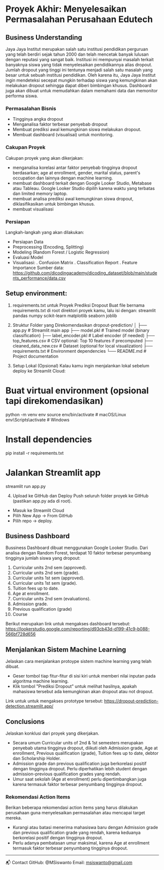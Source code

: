 # Proyek Akhir: Menyelesaikan Permasalahan Perusahaan Edutech

## Business Understanding
Jaya Jaya Institut merupakan salah satu institusi pendidikan perguruan yang telah berdiri sejak tahun 2000 dan telah mencetak banyak lulusan dengan reputasi yang sangat baik. 
Institusi ini mempunyai masalah terkait banyaknya siswa yang tidak menyelesaikan pendidikannya alias dropout.
Jumlah dropout yang tinggi ini tentunya menjadi salah satu masalah yang besar untuk sebuah institusi pendidikan. 
Oleh karena itu, Jaya Jaya Institut ingin mendeteksi secepat mungkin terhadap siswa yang kemungkinan akan melakukan dropout sehingga dapat diberi bimbingan khusus. 
Dashboard juga akan dibuat untuk memudahkan dalam memahami data dan memonitor performa siswa.

### Permasalahan Bisnis
- Tingginya angka dropout
- Menganalisa faktor terbesar penyebab dropout
- Membuat prediksi awal kemungkinan siswa melakukan dropout.
- Membuat dashboard (visualisai) untuk monitoring.

### Cakupan Proyek
Cakupan proyek yang akan dikerjakan:
- menganalisa korelasi antar faktor penyebab tingginya dropout berdasarkan; age at enrollment, gender, marital status, parent's occupation dan lainnya dengan machine learning.
- membuat dashboard terkait dengan Google Looker Studio, Metabase atau Tableau. Google Looker Studio dipilih karena waktu yang terbatas dan limited memory laptop.
- membuat analisa prediksi awal kemungkinan siswa dropout, diklasifikasikan untuk bimbingan khusus.
- membuat visualisasi 

### Persiapan
Langkah-langkah yang akan dilakukan:
- Persiapan Data
- Preprocessing (Encoding, Splitting)
- Modeling (Random Forest / Logistic Regression)
- Evaluasi Model
- Visualisasi: 
  . Confusion Matrix
  . Classification Report
  . Feature Importance
Sumber data: 
  https://github.com/dicodingacademy/dicoding_dataset/blob/main/students_performance/data.csv

## Setup environment:
 1. requirements.txt untuk Proyek Prediksi Dropout
Buat file bernama requirements.txt di root direktori proyek kamu, lalu isi dengan:
streamlit
pandas
numpy
scikit-learn
matplotlib
seaborn
joblib

2. Struktur Folder yang Direkomendasikan
dropout-prediction/
│
├── app.py                   # Streamlit main app
├── model.pkl                # Trained model (binary classification)
├── label_encoder.pkl        # Label encoder (if needed)
├── top_features.csv         # CSV optional: Top 10 features if precomputed
├── cleaned_data_new.csv     # Dataset (optional for local visualization)
├── requirements.txt         # Environment dependencies
└── README.md                # Project documentation

3. Setup Lokal (Opsional)
Kalau kamu ingin menjalankan lokal sebelum deploy ke Streamlit Cloud:
# Buat virtual environment (opsional tapi direkomendasikan)
  python -m venv env
  source env/bin/activate        # macOS/Linux
  env\Scripts\activate           # Windows

# Install dependencies
  pip install -r requirements.txt

# Jalankan Streamlit app
  streamlit run app.py

4. Upload ke GitHub dan Deploy
Push seluruh folder proyek ke GitHub (pastikan app.py ada di root).
- Masuk ke Streamlit Cloud
- Pilih New App → From GitHub
- Pilih repo → deploy.

## Business Dashboard
Bussiness Dashboard dibuat menggunakan Google Looker Studio. Dari analisa dengan Random Forest, terdapat 10 faktor terbesar penyumbang tingginya jumlah siswa yang dropout:
1.  Curricular units 2nd sem (approved).
2.  Curricular units 2nd sem (grade).
3.  Curricular units 1st sem (approved).
4.  Curricular units 1st sem (grade).
5.  Tuition fees up to date.
6.  Age at enrollment.
7.  Curricular units 2nd sem (evaluations).
8.  Admission grade.
9.  Previous qualification (grade)
10. Course

Berikut merupakan link untuk mengakses dashboard tersebut:
  https://lookerstudio.google.com/reporting/d93cb43d-d199-41c9-b088-566bf728d656

## Menjalankan Sistem Machine Learning
Jelaskan cara menjalankan protoype sistem machine learning yang telah dibuat. 
- Geser tombol tiap fitur-fitur di sisi kiri untuk memberi nilai inputan pada algoritma machine learning.
- Klik tombol "Prediksi Dropout" untuk melihat hasilnya, apakah mahasiswa tersebut ada kemungkinan akan dropout atau not dropout.

Link untuk untuk mengakses prototype tersebut:
https://dropout-prediction-detection.streamlit.app/

## Conclusions
Jelaskan konklusi dari proyek yang dikerjakan.
-  Secara umum Curricular units of 2nd & 1st semesters merupakan penyebab utama tingginya dropout, diikuti oleh Admission grade, Age at enrollment, Previous qualification (grade), Tuition fees up to date, debtor dan Scholarship Holder.
-  Admission grade dan previous qualification juga berkorelasi positif dengan tingginya dropout. Perlu diperhatikan lebih student dengan admission-previous qualification grades yang rendah.
- Umur saat sekolah (Age at enrollment) perlu dipertimbangkan juga karena termasuk faktor terbesar penyumbang tingginya dropout.


### Rekomendasi Action Items
Berikan beberapa rekomendasi action items yang harus dilakukan perusahaan guna menyelesaikan permasalahan atau mencapai target mereka.
-   Kurangi atau batasi menerima mahasiswa baru dengan Admission grade dan previous qualification grade yang rendah, karena keduanya berkorelasi positif dengan tingginya dropout. 
-   Perlu adanya pembatasan umur maksimal, karena Age at enrollment termasuk faktor terbesar penyumbang tingginya dropout.

______________________________________

📬 Contact
GitHub: @MSiswanto
Email: msiswanto@gmail.com
